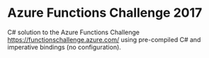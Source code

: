 # Azure Functions Challenge 2017

C# solution to the Azure Functions Challenge https://functionschallenge.azure.com/ using pre-compiled C# and imperative bindings (no configuration).
